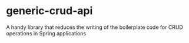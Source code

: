 # generic-crud-api
A handy library that reduces the writing of the boilerplate code for CRUD operations in Spring applications
